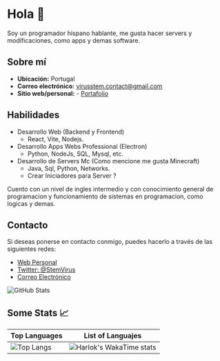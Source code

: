 # Hola 👋
Soy un programador hispano hablante, me gusta hacer servers y modificaciones, como apps y demas software.

## Sobre mí

- **Ubicación:** Portugal
- **Correo electrónico:** virusstem.contact@gmail.com
- **Sitio web/personal:** - [Portafolio](https://stemdev0110.github.io)

## Habilidades

- Desarrollo Web (Backend y Frontend)
  - React, Vite, Nodejs.
- Desarrollo Apps Webs Professional (Electron)
  - Python, NodeJs, SQL, Mysql, etc.
- Desarrollo de Servers Mc (Como mencione me gusta Minecraft)
  - Java, Sql, Python, Networks.
  - Crear Iniciadores para Server ?


Cuento con un nivel de ingles intermedio y con conocimiento general de programacion y funcionamiento de sistemas en programacion, como logicas y demas.

## Contacto

Si deseas ponerse en contacto conmigo, puedes hacerlo a través de las siguientes redes:

- [Web Personal](https://stemdev0110.github.io/contact)
- [Twitter: @StemVirus](https://twitter.com/StemVirus)
- [Correo Electrónico](mailto:virusstem.contact@gmail.com)

![GitHub Stats](https://github-readme-stats.vercel.app/api?username=StemDev0110&show_icons=true&theme=tokyonight)

## Some Stats 📈

| Top Languages | List of Languajes |
| ----- | -------- | 
| ![Top Langs](https://github-readme-stats.vercel.app/api/top-langs/?username=StemDev0110\&layout=donut-vertical&theme=tokyonight) | ![Harlok's WakaTime stats](https://github-readme-stats.vercel.app/api/wakatime?username=StemDev0110\&layout=compact&theme=tokyonight) |
